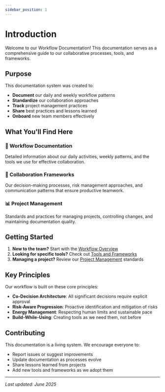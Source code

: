 ```yaml
---
sidebar_position: 1
---
```


# Introduction

Welcome to our Workflow Documentation! This documentation serves as a comprehensive guide to our collaborative processes, tools, and frameworks.

## Purpose

This documentation system was created to:

- **Document** our daily and weekly workflow patterns
- **Standardize** our collaboration approaches
- **Track** project management practices
- **Share** best practices and lessons learned
- **Onboard** new team members effectively

## What You'll Find Here

### 🔄 Workflow Documentation
Detailed information about our daily activities, weekly patterns, and the tools we use for effective collaboration.

### 🤝 Collaboration Frameworks
Our decision-making processes, risk management approaches, and communication patterns that ensure productive teamwork.

### 📊 Project Management
Standards and practices for managing projects, controlling changes, and maintaining documentation quality.

## Getting Started

1. **New to the team?** Start with the [Workflow Overview](/docs/workflow/overview)
2. **Looking for specific tools?** Check out [Tools and Frameworks](/docs/workflow/tools-and-frameworks)
3. **Managing a project?** Review our [Project Management](/docs/projects/project-management) standards

## Key Principles

Our workflow is built on these core principles:

- **Co-Decision Architecture**: All significant decisions require explicit approval
- **Risk-Aware Progression**: Proactive identification and mitigation of risks
- **Energy Management**: Respecting human limits and sustainable pace
- **Build-While-Using**: Creating tools as we need them, not before

## Contributing

This documentation is a living system. We encourage everyone to:

- Report issues or suggest improvements
- Update documentation as processes evolve
- Share lessons learned from projects
- Add new tools and frameworks as we adopt them

---

*Last updated: June 2025*